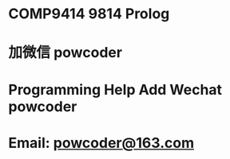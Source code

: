 # COMP9414 9814 Prolog
# 加微信 powcoder

# Programming Help Add Wechat powcoder

# Email: powcoder@163.com


